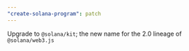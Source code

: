 ```yaml
---
"create-solana-program": patch
---
```


Upgrade to `@solana/kit`; the new name for the 2.0 lineage of `@solana/web3.js`

